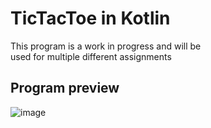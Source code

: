 # TicTacToe in Kotlin
This program is a work in progress and will be   
used for multiple different assignments
## Program preview
![image](https://github.com/user-attachments/assets/90eaf4c2-80d8-4bc1-af0f-0eedd5e6021e)

